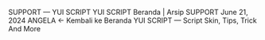 SUPPORT — YUI SCRIPT
YUI SCRIPT
Beranda
|
Arsip
SUPPORT
June 21, 2024
ANGELA
← Kembali ke Beranda
YUI SCRIPT — Script Skin, Tips, Trick And More